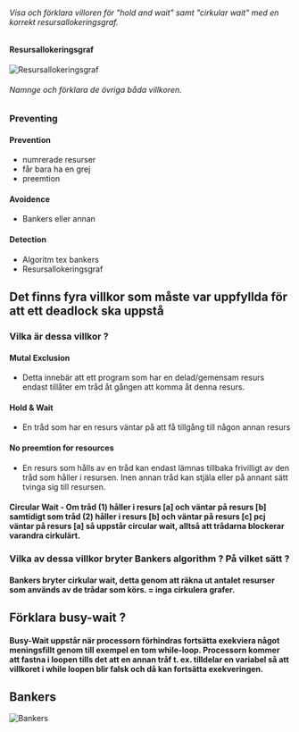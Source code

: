 ###### Visa och förklara villoren för "hold and wait" samt "cirkular wait" med en korrekt resursallokeringsgraf.


#### Resursallokeringsgraf

![Resursallokeringsgraf](http://i.imgur.com/QfQJcAOl.jpg)


###### Namnge och förklara de övriga båda villkoren.

### Preventing

#### Prevention

  * numrerade resurser
  * får bara ha en grej
  * preemtion

#### Avoidence

  * Bankers eller annan

#### Detection

  * Algoritm tex bankers
  * Resursallokeringsgraf

## Det finns fyra villkor som måste var uppfyllda för att ett deadlock ska uppstå

### Vilka är dessa villkor ?

#### Mutal Exclusion
  * Detta innebär att ett program som har en delad/gemensam resurs endast tillåter em tråd åt gången att komma åt denna resurs.

#### Hold & Wait
  * En tråd som har en resurs väntar på att få tillgång till någon annan resurs

#### No preemtion for resources
  * En resurs som hålls av en tråd kan endast lämnas tillbaka frivilligt av den tråd som håller i resursen. Inen annan tråd kan stjäla eller på annant sätt tvinga sig till resursen.

#### Circular Wait - Om tråd (1) håller i resurs [a] och väntar på resurs [b] samtidigt som tråd (2) håller i resurs [b] och väntar på resurs [c] pcj väntar på resurs [a] så uppstår circular wait, alltså att trådarna blockerar varandra cirkulärt.

### Vilka av dessa villkor bryter Bankers algorithm ? På vilket sätt ?

#### Bankers bryter cirkular wait, detta genom att räkna ut antalet resurser som används av de trådar som körs. = inga cirkulera grafer.


## Förklara busy-wait ?
#### Busy-Wait uppstår när processorn förhindras fortsätta exekviera något meningsfillt genom till exempel en tom while-loop. Processorn kommer att fastna i loopen tills det att en annan tråf t. ex. tilldelar en variabel så att villkoret i while loopen blir falsk och då kan fortsätta exekveringen.

## Bankers

![Bankers](http://i.imgur.com/mYvqpQ5l.jpg)
